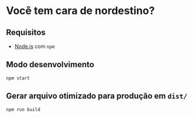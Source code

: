 # Você tem cara de nordestino?

## Requisitos

* [Node.js](https://nodejs.org/) com `npm`

## Modo desenvolvimento

```
npm start
```

## Gerar arquivo otimizado para produção em `dist/`

```
npm run build
```
